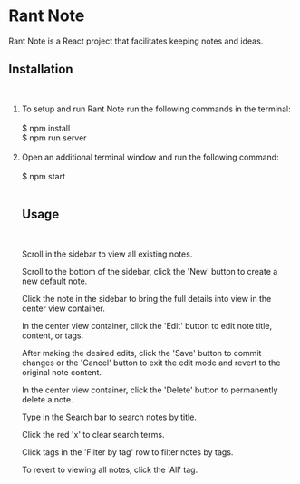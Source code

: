 # Rant Note
Rant Note is a React project that facilitates keeping notes and ideas.
## Installation
<br>
<ol>
<li>To setup and run Rant Note run the following commands in the terminal:
</li>
<br>
$ npm install
<br>
$ npm run server
<br>
<br>
<li>Open an additional terminal window and run the following command:
</li>

<br>
$ npm start
<br>
<br>

## Usage
<br>

Scroll in the sidebar to view all existing notes.

Scroll to the bottom of the sidebar, click the 'New' button to create a new default note.

Click the note in the sidebar to bring the full details into view in the center view container.

In the center view container, click the 'Edit' button to edit note title, content, or tags.

After making the desired edits, click the 'Save' button to commit changes or the 'Cancel' button to exit the edit mode and revert to the original note content.

In the center view container, click the 'Delete' button to permanently delete a note.

Type in the Search bar to search notes by title.

Click the red 'x' to clear search terms.

Click tags in the 'Filter by tag' row to filter notes by tags. 

To revert to viewing all notes, click the 'All' tag.


